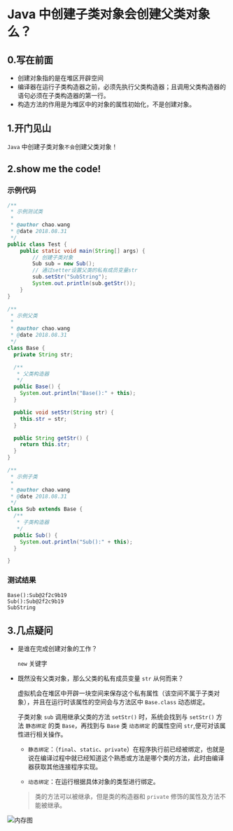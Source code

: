 # Java 中创建子类对象会创建父类对象么？
## 0.写在前面
- 创建对象指的是在堆区开辟空间
- 编译器在运行子类构造器之前，必须先执行父类构造器；且调用父类构造器的语句必须在子类构造器的第一行。
- 构造方法的作用是为堆区中的对象的属性初始化，不是创建对象。

## 1.开门见山
 `Java` 中创建子类对象`不会`创建父类对象！

## 2.show me the code!

### 示例代码
```java
/**
 * 示例测试类
 *
 * @author chao.wang
 * @date 2018.08.31
 */
public class Test {
    public static void main(String[] args) {
        // 创建子类对象
        Sub sub = new Sub();
        // 通过setter设置父类的私有成员变量str
        sub.setStr("SubString");
        System.out.println(sub.getStr());
    }
}

/**
 * 示例父类
 *
 * @author chao.wang
 * @date 2018.08.31
 */
class Base {
  private String str;

  /**
   * 父类构造器
   */
  public Base() {
    System.out.println("Base():" + this);
  }

  public void setStr(String str) {
    this.str = str;
  }

  public String getStr() {
    return this.str;
  }
}

/**
 * 示例子类
 *
 * @author chao.wang
 * @date 2018.08.31
 */
class Sub extends Base {
  /**
   * 子类构造器
   */
  public Sub() {
    System.out.println("Sub():" + this);
  }

}

```
### 测试结果

```
Base():Sub@2f2c9b19
Sub():Sub@2f2c9b19
SubString
```

## 3.几点疑问
- 是谁在完成创建对象的工作？
 
    `new` 关键字

- 既然没有父类对象，那么父类的私有成员变量 `str` 从何而来？

    虚拟机会在堆区中开辟一块空间来保存这个私有属性（该空间不属于子类对象），并且在运行时该属性的空间会与方法区中 `Base.class` 动态绑定。
    
    子类对象 `sub` 调用继承父类的方法 `setStr()` 时，系统会找到与 `setStr()` 方法 `静态绑定` 的类 `Base`，再找到与 `Base` 类 `动态绑定` 的属性空间 `str`,便可对该属性进行相关操作。
    
    - `静态绑定`：（`final`、`static`、`private`）在程序执行前已经被绑定，也就是说在编译过程中就已经知道这个熟悉或方法是哪个类的方法，此时由编译器获取其他连接程序实现。
    
    - `动态绑定`：在运行根据具体对象的类型进行绑定。
    
    > 类的方法可以被继承，但是类的构造器和 `private` 修饰的属性及方法不能被继承。
    
![内存图](https://user-gold-cdn.xitu.io/2018/8/31/1658f1680df88ba6?w=1340&h=630&f=png&s=301145)

